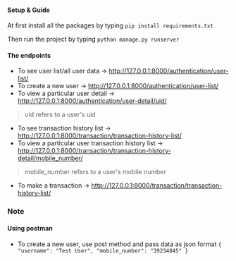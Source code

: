 #### Setup & Guide

At first install all the packages by typing
`pip install requirements.txt`

Then run the project by typing
`python manage.py runserver`

#### The endpoints
- To see user list/all user data -> <http://127.0.0.1:8000/authentication/user-list/>
- To create a new user -> <http://127.0.0.1:8000/authentication/user-list/>
- To view a particular user detail -> <http://127.0.0.1:8000/authentication/user-detail/uid/>
> uid refers to a user's uid
- To see transaction history list -> <http://127.0.0.1:8000/transaction/transaction-history-list/>
- To view a particular user transaction history list -> <http://127.0.0.1:8000/transaction/transaction-history-detail/mobile_number/>
> mobile_number refers to a user's mobile number
- To make a transaction -> <http://127.0.0.1:8000/transaction/transaction-history-list/>

### Note
#### Using postman
- To create a new user, use post method and pass data as json format
`
{
    "username": "Test User",
    "mobile_number": "39234845"
}
`